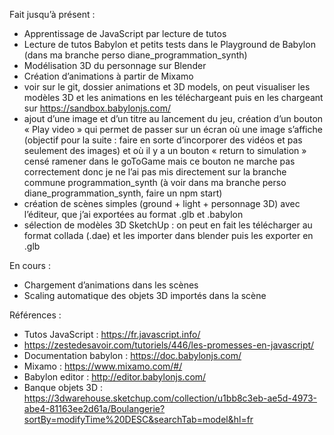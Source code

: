 Fait jusqu’à présent : 
-	Apprentissage de JavaScript par lecture de tutos
-	Lecture de tutos Babylon et petits tests dans le Playground de Babylon (dans ma branche perso diane_programmation_synth)
-	Modélisation 3D du personnage sur Blender
-	Création d’animations à partir de Mixamo 
-	voir sur le git, dossier animations et 3D models, on peut visualiser les modèles 3D et les animations en les téléchargeant puis en les chargeant sur https://sandbox.babylonjs.com/
-	ajout d’une image et d’un titre au lancement du jeu, création d’un bouton « Play video » qui permet de passer sur un écran où une image s’affiche (objectif pour la suite : faire en sorte d’incorporer des vidéos et pas seulement des images) et où il y a un bouton « return to simulation » censé ramener dans le goToGame mais ce bouton ne marche pas correctement donc je ne l’ai pas mis directement sur la branche commune programmation_synth (à voir dans ma branche perso diane_programmation_synth, faire un npm start)
-	création de scènes simples (ground + light + personnage 3D) avec l’éditeur, que j’ai exportées au format .glb et .babylon
-	sélection de modèles 3D SketchUp : on peut en fait les télécharger au format collada (.dae) et les importer dans blender puis les exporter en .glb

En cours :
-	Chargement d’animations dans les scènes
-	Scaling automatique des objets 3D importés dans la scène

Références :
-	Tutos JavaScript : https://fr.javascript.info/
-	https://zestedesavoir.com/tutoriels/446/les-promesses-en-javascript/
-	Documentation babylon : https://doc.babylonjs.com/
-	Mixamo : https://www.mixamo.com/#/
-	Babylon editor : http://editor.babylonjs.com/
-	Banque objets 3D : https://3dwarehouse.sketchup.com/collection/u1bb8c3eb-ae5d-4973-abe4-81163ee2d61a/Boulangerie?sortBy=modifyTime%20DESC&searchTab=model&hl=fr


